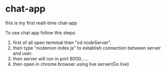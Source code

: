 # chat-app
this is my first realt-time chat-app

To use chat app follow this steps:
1. first of all open terminal then "cd  nodeServer".
2. then type "nodemon index.js" to establish connection between server and user.
3. then server will run in port 8000......
4. then open in chrome browser using live server(Go live)